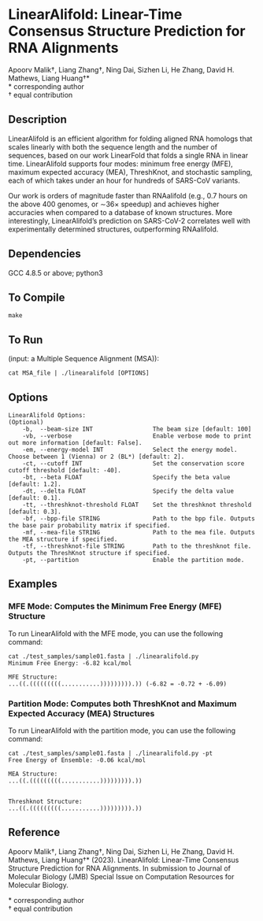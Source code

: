 # LinearAlifold: Linear-Time Consensus Structure Prediction for RNA Alignments

Apoorv Malik†, Liang Zhang†, Ning Dai, Sizhen Li, He Zhang, David H. Mathews, Liang Huang†*  
\* corresponding author  
† equal contribution

## Description

LinearAlifold is an efficient algorithm for folding aligned RNA homologs that scales linearly with both the sequence length and the number of sequences, based on our work LinearFold that folds a single RNA in linear time. LinearAlifold supports four modes: minimum free energy (MFE), maximum expected accuracy (MEA), ThreshKnot, and stochastic sampling, each of which takes under an hour for hundreds of SARS-CoV variants.

Our work is orders of magnitude faster than RNAalifold (e.g., 0.7 hours on the above 400 genomes, or ∼36× speedup) and achieves higher accuracies when compared to a database of known structures. More interestingly, LinearAlifold’s prediction on SARS-CoV-2 correlates well with experimentally determined structures, outperforming RNAalifold.

## Dependencies
GCC 4.8.5 or above; 
python3

## To Compile
```
make
```

## To Run
(input: a Multiple Sequence Alignment (MSA)):
```
cat MSA_file | ./linearalifold [OPTIONS]
```

## Options   
    LinearAlifold Options:
    (Optional)
        -b,  --beam-size INT                 The beam size [default: 100]
        -vb, --verbose                       Enable verbose mode to print out more information [default: False].
        -em, --energy-model INT              Select the energy model. Choose between 1 (Vienna) or 2 (BL*) [default: 2].
        -ct, --cutoff INT                    Set the conservation score cutoff threshold [default: -40].
        -bt, --beta FLOAT                    Specify the beta value [default: 1.2].
        -dt, --delta FLOAT                   Specify the delta value [default: 0.1].
        -tt, --threshknot-threshold FLOAT    Set the threshknot threshold [default: 0.3].
        -bf, --bpp-file STRING               Path to the bpp file. Outputs the base pair probability matrix if specified.
        -mf, --mea-file STRING               Path to the mea file. Outputs the MEA structure if specified.
        -tf, --threshknot-file STRING        Path to the threshknot file. Outputs the ThreshKnot structure if specified.
        -pt, --partition                     Enable the partition mode.

## Examples

### MFE Mode: Computes the Minimum Free Energy (MFE) Structure
To run LinearAlifold with the MFE mode, you can use the following command:
```
cat ./test_samples/sample01.fasta | ./linearalifold.py 
Minimum Free Energy: -6.82 kcal/mol

MFE Structure: 
...((.(((((((((...........))))))))).)) (-6.82 = -0.72 + -6.09)
```

### Partition Mode: Computes both ThreshKnot and Maximum Expected Accuracy (MEA) Structures
To run LinearAlifold with the partition mode, you can use the following command:
```
cat ./test_samples/sample01.fasta | ./linearalifold.py -pt
Free Energy of Ensemble: -0.06 kcal/mol

MEA Structure:
...((.(((((((((...........))))))))).))


Threshknot Structure:
...((.(((((((((...........))))))))).))
```

## Reference
Apoorv Malik†, Liang Zhang†, Ning Dai, Sizhen Li, He Zhang, David H. Mathews, Liang Huang†* (2023). LinearAlifold: Linear-Time Consensus Structure Prediction for RNA Alignments. In submission to Journal of Molecular Biology (JMB) Special Issue on Computation Resources for Molecular Biology.

\* corresponding author  
† equal contribution